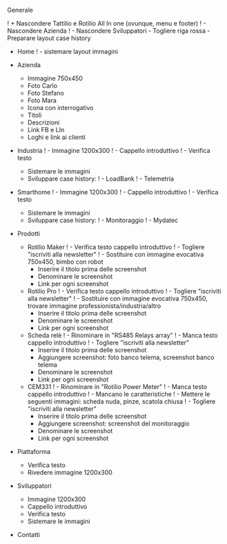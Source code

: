 Generale

!	+ Nascondere Tattilio e Rotilio All In one (ovunque, menu e footer)
!	- Nascondere Azienda
!	- Nascondere Sviluppatori
	- Togliere riga rossa
	- Preparare layout case history

- Home 
!	- sistemare layout immagini
	
- Azienda
	- Immagine 750x450
	- Foto Carlo
	- Foto Stefano
	- Foto Mara
	- Icona con interrogativo
	- Titoli
	- Descrizioni
	- Link FB e LIn
	- Loghi e link ai clienti

- Industria
!	- Immagine 1200x300
!	- Cappello introduttivo
!	- Verifica testo
	- Sistemare le immagini
	- Sviluppare case history: 
!		- LoadBank 
!		- Telemetria

- Smarthome
!	- Immagine 1200x300
!	- Cappello introduttivo
!	- Verifica testo
	- Sistemare le immagini
	- Sviluppare case history: 
!		- Monitoraggio 
!		- Mydatec

- Prodotti
	- Rotilio Maker
!		- Verifica testo cappello introduttivo
!		- Togliere "iscriviti alla newsletter"
!		- Sostituire con immagine evocativa 750x450, bimbo con robot
		- Inserire il titolo prima delle screenshot
		- Denominare le screenshot
		- Link per ogni screenshot
	- Rotilio Pro
!		- Verifica testo cappello introduttivo
!		- Togliere "iscriviti alla newsletter"
!		- Sostituire con immagine evocativa 750x450, trovare immagine professionista/industria/altro
		- Inserire il titolo prima delle screenshot
		- Denominare le screenshot
		- Link per ogni screenshot
	- Scheda relè
!		- Rinominare in "RS485 Relays array"
!		- Manca testo cappello introduttivo
!		- Togliere "iscriviti alla newsletter"
		- Inserire il titolo prima delle screenshot
		- Aggiungere screenshot: foto banco telema, screenshot banco telema
		- Denominare le screenshot
		- Link per ogni screenshot
	- CEM331
!		- Rinominare in "Rotilio Power Meter"
!		- Manca testo cappello introduttivo
!		- Mancano le caratteristiche
!		- Mettere le seguenti immagini: scheda nuda, pinze, scatola chiusa
!		- Togliere "iscriviti alla newsletter"
		- Inserire il titolo prima delle screenshot
		- Aggiungere screenshot: screenshot del monitoraggio
		- Denominare le screenshot
		- Link per ogni screenshot

- Piattaforma
	- Verifica testo
	- Rivedere immagine 1200x300

- Sviluppatori
	- Immagine 1200x300
	- Cappello introduttivo
	- Verifica testo
	- Sistemare le immagini

- Contatti
